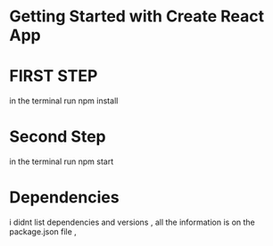 # Getting Started with Create React App

# FIRST STEP
in the terminal run npm install 
# Second Step
in the terminal run npm start

# Dependencies
i didnt list dependencies and versions , all the information is on the package.json file , 
